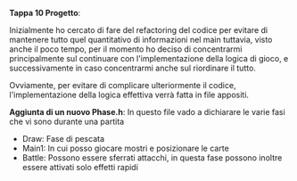 **Tappa 10 Progetto**:

Inizialmente ho cercato di fare del refactoring del codice per evitare di mantenere tutto quel quantitativo di informazioni nel main tuttavia, visto anche il poco tempo, per il momento ho deciso di concentrarmi principalmente sul continuare con l'implementazione della logica di gioco, e successivamente in caso concentrarmi anche sul riordinare il tutto.

Ovviamente, per evitare di complicare ulteriormente il codice, l'implementazione della logica effettiva verrà fatta in file appositi.

**Aggiunta di un nuovo Phase.h**: In questo file vado a dichiarare le varie fasi che vi sono durante una partita
- Draw: Fase di pescata
- Main1: In cui posso giocare mostri e posizionare le carte
- Battle: Possono essere sferrati attacchi, in questa fase possono inoltre essere attivati solo effetti rapidi 

